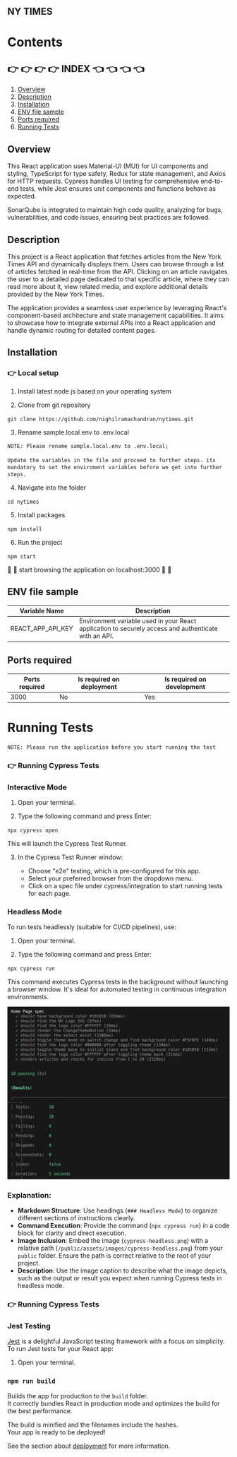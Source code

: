 ## NY TIMES

# Contents

## :point_right: :point_right: :point_right: :point_right: INDEX :point_left: :point_left: :point_left: :point_left:

1. [Overview](#overview)
2. [Description](#description)
3. [Installation](#installation)
4. [ENV file sample ](#env-file-sample)
5. [Ports required](#ports-required)
6. [Running Tests](#running-test)

## Overview

This React application uses Material-UI (MUI) for UI components and styling, TypeScript for type safety, Redux for state management, and Axios for HTTP requests. Cypress handles UI testing for comprehensive end-to-end tests, while Jest ensures unit components and functions behave as expected.

SonarQube is integrated to maintain high code quality, analyzing for bugs, vulnerabilities, and code issues, ensuring best practices are followed.

## Description

This project is a React application that fetches articles from the New York Times API and dynamically displays them. Users can browse through a list of articles fetched in real-time from the API. Clicking on an article navigates the user to a detailed page dedicated to that specific article, where they can read more about it, view related media, and explore additional details provided by the New York Times.

The application provides a seamless user experience by leveraging React's component-based architecture and state management capabilities. It aims to showcase how to integrate external APIs into a React application and handle dynamic routing for detailed content pages.

## Installation

### :point_right: Local setup

1. Install latest node js based on your operating system

2. Clone from git repository

`git clone https://github.com/nighilramachandran/nytimes.git`

3. Rename sample.local.env to .env.local

```
NOTE: Please rename sample.local.env to .env.local;

Update the variables in the file and proceed to further steps. its mandatory to set the enviroment variables before we get into further steps.

```

4. Navigate into the folder

`cd nytimes`

5. Install packages

`npm install`

6. Run the project

`npm start`

:rocket: :rocket: start browsing the application on localhost:3000 :rocket: :rocket:

## ENV file sample

| Variable Name     | Description                                                                                          |
| ----------------- | ---------------------------------------------------------------------------------------------------- |
| REACT_APP_API_KEY | Environment variable used in your React application to securely access and authenticate with an API. |

## Ports required

| Ports required | Is required on deployment | Is required on development |
| -------------- | ------------------------- | -------------------------- |
| 3000           | No                        | Yes                        |

# Running Tests

```
NOTE: Please run the application before you start running the test

```

### :point_right: Running Cypress Tests

### Interactive Mode

1. Open your terminal.

2. Type the following command and press Enter:

`npx cypress open`

This will launch the Cypress Test Runner.

3. In the Cypress Test Runner window:

   - Choose "e2e" testing, which is pre-configured for this app.
   - Select your preferred browser from the dropdown menu.
   - Click on a spec file under cypress/integration to start running tests for each page.

### Headless Mode

To run tests headlessly (suitable for CI/CD pipelines), use:

1. Open your terminal.

2. Type the following command and press Enter:

`npx cypress run`

This command executes Cypress tests in the background without launching a browser window. It's ideal for automated testing in continuous integration environments.

![cypress-headless](/public/assets/images/cypress-headless.png)

### Explanation:

- **Markdown Structure**: Use headings (`### Headless Mode`) to organize different sections of instructions clearly.
- **Command Execution**: Provide the command (`npx cypress run`) in a code block for clarity and direct execution.
- **Image Inclusion**: Embed the image (`cypress-headless.png`) with a relative path (`/public/assets/images/cypress-headless.png`) from your `public` folder. Ensure the path is correct relative to the root of your project.
- **Description**: Use the image caption to describe what the image depicts, such as the output or result you expect when running Cypress tests in headless mode.

### :point_right: Running Cypress Tests

### Jest Testing

[Jest](https://jestjs.io/) is a delightful JavaScript testing framework with a focus on simplicity. To run Jest tests for your React app:

1. Open your terminal.

### `npm run build`

Builds the app for production to the `build` folder.\
It correctly bundles React in production mode and optimizes the build for the best performance.

The build is minified and the filenames include the hashes.\
Your app is ready to be deployed!

See the section about [deployment](https://facebook.github.io/create-react-app/docs/deployment) for more information.
